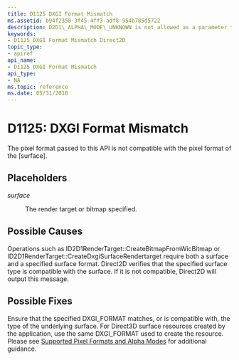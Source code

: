 ```yaml
---
title: D1125 DXGI Format Mismatch
ms.assetid: b94f2358-3f45-4ff3-adf8-954b785d5722
description: D2D1\_ALPHA\_MODE\_UNKNOWN is not allowed as a parameter to this API.
keywords:
- D1125 DXGI Format Mismatch Direct2D
topic_type:
- apiref
api_name:
- D1125 DXGI Format Mismatch
api_type:
- NA
ms.topic: reference
ms.date: 05/31/2018
---
```


# D1125: DXGI Format Mismatch

The pixel format passed to this API is not compatible with the pixel format of the \[surface\].

## Placeholders

<dl> <dt>

<span id="surface"></span><span id="SURFACE"></span>*surface*
</dt> <dd>

The render target or bitmap specified.

</dd> </dl>

## Possible Causes

Operations such as ID2D1RenderTarget::CreateBitmapFromWicBitmap or ID2D1RenderTarget::CreateDxgiSurfaceRendertarget require both a surface and a specified surface format. Direct2D verifies that the specified surface type is compatible with the surface. If it is not compatible, Direct2D will output this message.

## Possible Fixes

Ensure that the specified DXGI\_FORMAT matches, or is compatible with, the type of the underlying surface. For Direct3D surface resources created by the application, use the same DXGI\_FORMAT used to create the resource. Please see [Supported Pixel Formats and Alpha Modes](supported-pixel-formats-and-alpha-modes.md) for additional guidance.

 

 
